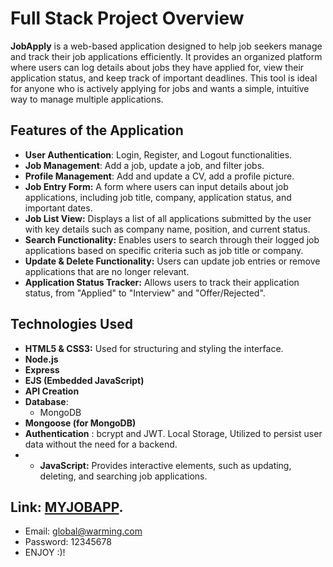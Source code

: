 # Full Stack Project Overview

**JobApply** is a web-based application designed to help job seekers manage and track their job applications efficiently. It provides an organized platform where users can log details about jobs they have applied for, view their application status, and keep track of important deadlines. This tool is ideal for anyone who is actively applying for jobs and wants a simple, intuitive way to manage multiple applications.


## Features of the Application
- **User Authentication**: Login, Register, and Logout functionalities.
- **Job Management**: Add a job, update a job, and filter jobs.
- **Profile Management**: Add and update a CV, add a profile picture.
- **Job Entry Form:** A form where users can input details about job applications, including job title, company, application status, and important dates.
- **Job List View:** Displays a list of all applications submitted by the user with key details such as company name, position, and current status.
- **Search Functionality:** Enables users to search through their logged job applications based on specific criteria such as job title or company.
- **Update & Delete Functionality:** Users can update job entries or remove applications that are no longer relevant.
- **Application Status Tracker:** Allows users to track their application status, from "Applied" to "Interview" and "Offer/Rejected".
  

## Technologies Used
- **HTML5 & CSS3:** Used for structuring and styling the interface.
- **Node.js**
- **Express**
- **EJS (Embedded JavaScript)**
- **API Creation**
- **Database**:
  - MongoDB
- **Mongoose (for MongoDB)**
- **Authentication** : bcrypt and JWT. Local Storage, Utilized to persist user data without the need for a backend.
- - **JavaScript:** Provides interactive elements, such as updating, deleting, and searching job applications.



## Link: [MYJOBAPP](https://jobapply-projetfull.onrender.com).
- Email: global@warming.com
- Password: 12345678
- ENJOY :)!

